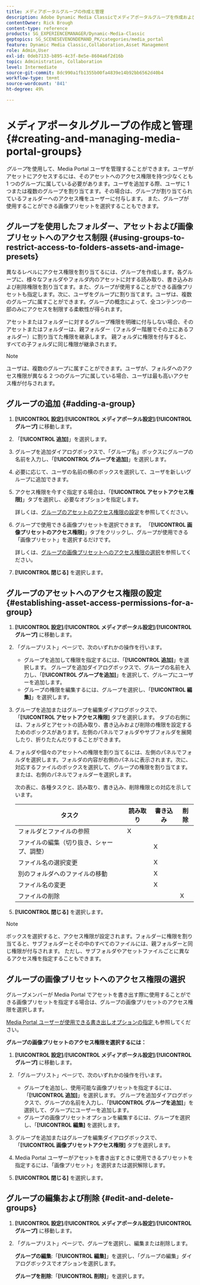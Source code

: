 ```yaml
---
title: メディアポータルグループの作成と管理
description: Adobe Dynamic Media Classicでメディアポータルグループを作成および管理する方法について説明します。
contentOwner: Rick Brough
content-type: reference
products: SG_EXPERIENCEMANAGER/Dynamic-Media-Classic
geptopics: SG_SCENESEVENONDEMAND_PK/categories/media_portal
feature: Dynamic Media Classic,Collaboration,Asset Management
role: Admin,User
exl-id: 0deb7133-b895-4c3f-8e5e-8604a6f2d16b
topic: Administration, Collaboration
level: Intermediate
source-git-commit: 8dc990a1fb1355b00fa4839e14b92bb6562d40b4
workflow-type: tm+mt
source-wordcount: '841'
ht-degree: 49%

---
```


# メディアポータルグループの作成と管理{#creating-and-managing-media-portal-groups}

*グループ*&#x200B;を使用して、Media Portal ユーザを管理することができます。ユーザがアセットにアクセスするには、そのアセットへのアクセス権限を持つ少なくとも 1 つのグループに属している必要があります。ユーザを追加する際、ユーザに 1 つまたは複数のグループを割り当てます。その場合は、グループが割り当てられているフォルダーへのアクセス権をユーザーに付与します。 また、グループが使用することができる画像プリセットを選択することもできます。

## グループを使用したフォルダー、アセットおよび画像プリセットへのアクセス制限 {#using-groups-to-restrict-access-to-folders-assets-and-image-presets}

異なるレベルにアクセス権限を割り当てるには、グループを作成します。各グループに、様々なフォルダやフォルダ内のアセットに対する読み取り、書き込みおよび削除権限を割り当てます。また、グループが使用することができる画像プリセットも指定します。次に、ユーザをグループに割り当てます。ユーザは、複数のグループに属すことができます。グループの概念によって、全コンテンツの一部のみにアクセスを制限する柔軟性が得られます。

アセットまたはフォルダーに対するグループ権限を明確に付与しない場合、そのアセットまたはフォルダーは、親フォルダー（フォルダー階層でその上にあるフォルダー）に割り当てた権限を継承します。 親フォルダに権限を付与すると、すべての子フォルダに同じ権限が継承されます。

>[!NOTE]
>
>ユーザは、複数のグループに属すことができます。ユーザが、フォルダへのアクセス権限が異なる 2 つのグループに属している場合、ユーザは最も高いアクセス権が付与されます。

## グループの追加 {#adding-a-group}

1. **[!UICONTROL 設定]**/**[!UICONTROL メディアポータル設定]**/**[!UICONTROL グループ]** に移動します。
1. 「**[!UICONTROL 追加]**」を選択します。
1. グループを追加ダイアログボックスで、「グループ名」ボックスにグループの名前を入力し、「**[!UICONTROL グループを追加]**」を選択します。
1. 必要に応じて、ユーザの名前の横のボックスを選択して、ユーザを新しいグループに追加できます。
1. アクセス権限を今すぐ指定する場合は、「**[!UICONTROL アセットアクセス権限]**」タブを選択し、必要なオプションを指定します。

   詳しくは、[グループのアセットのアクセス権限の設定](creating-media-portal-groups.md#establishing_asset_access_permissions_for_a_group)を参照してください。

1. グループで使用できる画像プリセットを選択できます。 「**[!UICONTROL 画像プリセットのアクセス権限]**」タブをクリックし、グループが使用できる「画像プリセット」を選択するだけです。

   詳しくは、[グループの画像プリセットへのアクセス権限の選択](creating-media-portal-groups.md#choosing_image_preset_access_permissions_for_a_group)を参照してください。

1. **[!UICONTROL 閉じる]** を選択します。

## グループのアセットへのアクセス権限の設定 {#establishing-asset-access-permissions-for-a-group}

1. **[!UICONTROL 設定]**/**[!UICONTROL メディアポータル設定]**/**[!UICONTROL グループ]** に移動します。
1. 「グループリスト」ページで、次のいずれかの操作を行います。

   * グループを追加して権限を指定するには、「**[!UICONTROL 追加]**」を選択します。 グループを追加ダイアログボックスで、グループの名前を入力し、「**[!UICONTROL グループを追加]**」を選択して、グループにユーザーを追加します。
   * グループの権限を編集するには、グループを選択し、「**[!UICONTROL 編集]**」を選択します。

1. グループを追加またはグループを編集ダイアログボックスで、「**[!UICONTROL アセットアクセス権限]** タブを選択します。 タブの右側には、フォルダとアセットの読み取り、書き込みおよび削除の権限を設定するためのボックスがあります。左側のパネルでフォルダやサブフォルダを展開したり、折りたたんだりすることができます。
1. フォルダや個々のアセットへの権限を割り当てるには、左側のパネルでフォルダを選択します。フォルダの内容が右側のパネルに表示されます。次に、対応するファイルのボックスを選択して、グループの権限を割り当てます。 または、右側のパネルでフォルダーを選択します。

   次の表に、各種タスクと、読み取り、書き込み、削除権限との対応を示しています。

   | タスク | 読み取り | 書き込み | 削除 |
   | --- | --- | --- | --- |
   | フォルダとファイルの参照 | X | | |
   | ファイルの編集（切り抜き、シャープ、調整） | | X | |
   | ファイル名の選択変更 | | X | |
   | 別のフォルダへのファイルの移動 | | X | |
   | ファイル名の変更 | | X | |
   | ファイルの削除 | | | X |

1. **[!UICONTROL 閉じる]** を選択します。

>[!NOTE]
>
>ボックスを選択すると、アクセス権限が設定されます。フォルダーに権限を割り当てると、サブフォルダーとその中のすべてのファイルには、親フォルダーと同じ権限が付与されます。 ただし、サブフォルダやアセットファイルごとに異なるアクセス権を指定することもできます。

## グループの画像プリセットへのアクセス権限の選択

グループメンバーが Media Portal でアセットを書き出す際に使用することができる画像プリセットを指定する場合は、グループの画像プリセットのアクセス権限を選択します。

[Media Portal ユーザーが使用できる書き出しオプションの指定 ](specifying-export-options-available-media.md#specifying_export_options_available_to_media_portal_users) も参照してください。

**グループの画像プリセットのアクセス権限を選択するには：**

1. **[!UICONTROL 設定]**/**[!UICONTROL メディアポータル設定]**/**[!UICONTROL グループ]** に移動します。
1. 「グループリスト」ページで、次のいずれかの操作を行います。

   * グループを追加し、使用可能な画像プリセットを指定するには、「**[!UICONTROL 追加]**」を選択します。 グループを追加ダイアログボックスで、グループの名前を入力し、「**[!UICONTROL グループを追加]**」を選択して、グループにユーザーを追加します。
   * グループの画像プリセットオプションを編集するには、グループを選択し、「**[!UICONTROL 編集]** を選択します。

1. グループを追加またはグループを編集ダイアログボックスで、「**[!UICONTROL 画像プリセットアクセス権限]** タブを選択します。
1. Media Portal ユーザーがアセットを書き出すときに使用できるプリセットを指定するには、「画像プリセット」を選択または選択解除します。
1. **[!UICONTROL 閉じる]** を選択します。

## グループの編集および削除 {#edit-and-delete-groups}

1. **[!UICONTROL 設定]**/**[!UICONTROL メディアポータル設定]**/**[!UICONTROL グループ]** に移動します。
1. 「グループリスト」ページで、グループを選択し、編集または削除します。

   **グループの編集**:「**[!UICONTROL 編集]**」を選択し、「グループの編集」ダイアログボックスでオプションを選択します。

   **グループを削除**:「**[!UICONTROL 削除]**」を選択します。
